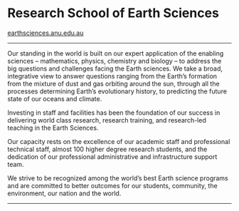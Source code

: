 # Research School of Earth Sciences

[earthsciences.anu.edu.au](https://earthsciences.anu.edu.au)

--- 

Our standing in the world is built on our expert application of the enabling sciences – mathematics, physics, chemistry and biology – to address the big questions and challenges facing the Earth sciences. We take a broad, integrative view to answer questions ranging from the Earth’s formation from the mixture of dust and gas orbiting around the sun, through all the processes determining Earth’s evolutionary history, to predicting the future state of our oceans and climate.

Investing in staff and facilities has been the foundation of our success in delivering world class research, research training, and research-led teaching in the Earth Sciences. 

Our capacity rests on the excellence of our academic staff and professional technical staff, almost 100 higher degree research students, and the dedication of our professional administrative and infrastructure support team. 

We strive to be recognized among the world’s best Earth science programs and are committed to better outcomes for our students, community, the environment, our nation and the world.

---
